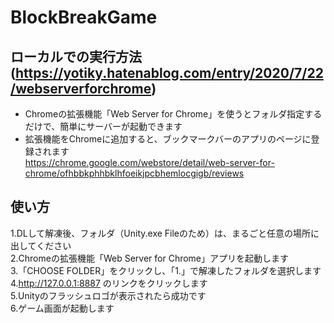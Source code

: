 # BlockBreakGame
## ローカルでの実行方法(https://yotiky.hatenablog.com/entry/2020/7/22/webserverforchrome)
- Chromeの拡張機能「Web Server for Chrome」を使うとフォルダ指定するだけで、簡単にサーバーが起動できます<br>
- 拡張機能をChromeに追加すると、ブックマークバーのアプリのページに登録されます<br>
https://chrome.google.com/webstore/detail/web-server-for-chrome/ofhbbkphhbklhfoeikjpcbhemlocgigb/reviews

## 使い方
1.DLして解凍後、フォルダ（Unity.exe Fileのため）は、まるごと任意の場所に出してください<br>
2.Chromeの拡張機能「Web Server for Chrome」アプリを起動します<br>
3.「CHOOSE FOLDER」をクリックし、「1.」で解凍したフォルダを選択します<br>
4.http://127.0.0.1:8887 のリンクをクリックします<br>
5.Unityのフラッシュロゴが表示されたら成功です<br>
6.ゲーム画面が起動します<br>
